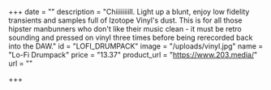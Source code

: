 +++
date = ""
description = "Chiiiiiiiill. Light up a blunt, enjoy low fidelity transients and samples full of Izotope Vinyl's dust. This is for all those hipster manbunners who don't like their music clean - it must be retro sounding and pressed on vinyl three times before being rerecorded back into the DAW."
id = "LOFI_DRUMPACK"
image = "/uploads/vinyl.jpg"
name = "Lo-Fi Drumpack"
price = "13.37"
product_url = "https://www.203.media/"
url = ""

+++
